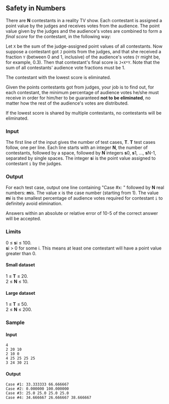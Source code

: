 Safety in Numbers
---

There are  **N**  contestants in a reality TV show. Each contestant is assigned a point value by the judges and receives votes from the audience. The point value given by the judges and the audience's votes are combined to form a  _final score_  for the contestant, in the following way:

Let  `X`  be the sum of the judge-assigned point values of all contestants. Now suppose a contestant got  `J`  points from the judges, and that she received a fraction  `Y`  (between 0 and 1, inclusive) of the audience's votes (`Y`  might be, for example, 0.3). Then that contestant's final score is  `J+X*Y`. Note that the sum of all contestants' audience vote fractions must be 1.

The contestant with the lowest score is eliminated.

Given the points contestants got from judges, your job is to find out, for each contestant, the minimum percentage of audience votes he/she must receive in order for him/her to be guaranteed  **not to be eliminated**, no matter how the rest of the audience's votes are distributed.

If the lowest score is shared by multiple contestants, no contestants will be eliminated.

### Input

The first line of the input gives the number of test cases,  **T**.  **T**  test cases follow, one per line. Each line starts with an integer  **N**, the number of contestants, followed by a space, followed by  **N**  integers  **s**0,  **s**1, ...,  **s**N-1, separated by single spaces. The integer  **s**i  is the point value assigned to contestant  `i`  by the judges.

### Output

For each test case, output one line containing "Case #x: " followed by  **N**  real numbers:  **m**is. The value x is the case number (starting from 1). The value  **m**i  is the smallest percentage of audience votes required for contestant  `i`  to definitely avoid elimination.

Answers within an absolute or relative error of 10-5  of the correct answer will be accepted.

### Limits

0 ≤  **s**i  ≤ 100.  
**s**i  > 0 for some i. This means at least one contestant will have a point value greater than 0.  

#### Small dataset

1 ≤  **T**  ≤ 20.  
2 ≤  **N**  ≤ 10.  

#### Large dataset

1 ≤  **T**  ≤ 50.  
2 ≤  **N**  ≤ 200.  

### Sample

  
#### Input  
    4
    2 20 10
    2 10 0
    4 25 25 25 25
    3 24 30 21

#### Output  
    Case #1: 33.333333 66.666667
    Case #2: 0.000000 100.000000
    Case #3: 25.0 25.0 25.0 25.0
    Case #4: 34.666667 26.666667 38.666667

